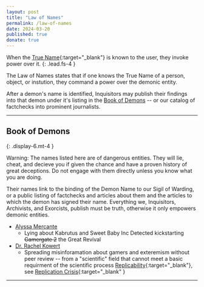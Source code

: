 ```yaml
---
layout: post
title: "Law of Names"
permalink: /law-of-names
date: 2024-03-20
published: true
donate: true
---
```

When the [True Name](https://en.wikipedia.org/wiki/True_name){:target="_blank"} is known to the user, they invoke power over it. 
{: .lead.fs-4 }

The Law of Names states that if one knows the True Name of a person, object, or instution, they command a power over the demonic entity. 

After a demon's name is identified, Inquisitors may publish their findings into that demon under it's listing in the [Book of Demons](#book-of-demons) -- or our catalog of factchecks into prominent journalists. 

---

## Book of Demons 
{: .display-6.mt-4 }

Warning: The names listed here are of dangerous entities. They will lie, cheat, and decieve you if given the chance and have a proven history of great deceptions. Do not engage with them directly unless you know what you are doing.

Their names link to the binding of the Demon Name to our Sigil of Warding, or a public listing of factchecks and articles about them and the articles to which the demon has signed their name. Everything we, Inquisitors, Archivists, and Exorcists, publish must be truth, otherwise it only empowers demonic entities. 

- [Alyssa Mercante](https://alyssamercante.com/)
  - Lying about Kabrutus and Sweet Baby Inc Detected kickstarting ~~Gamergate 2~~ the Great Revival
- [Dr. Rachel Kowert](https://drkowert.com/)
  - Spreading misinforamation about gamers and exteremism without peer review -- from a "scientific" field that cannot meet a basic requirment of the scientific process [Replicability](https://www.ncbi.nlm.nih.gov/books/NBK547524/#:~:text=Replication%20is%20one%20of%20the,reliable%20claim%20to%20new%20knowledge.){:target="_blank"}, see [Replication Crisis](https://en.wikipedia.org/wiki/Replication_crisis){:target="_blank" }
  

---
